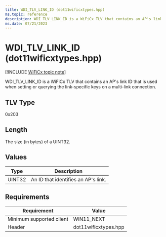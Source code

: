 ```yaml
---
title: WDI_TLV_LINK_ID (dot11wificxtypes.hpp)
ms.topic: reference
description: WDI_TLV_LINK_ID is a WiFiCx TLV that contains an AP's link ID .
ms.date: 07/21/2023
---
```


# WDI_TLV_LINK_ID (dot11wificxtypes.hpp)

[!INCLUDE [WiFiCx topic note](../includes/wificx-version-warning.md)]

WDI_TLV_LINK_ID is a WiFiCx TLV that contains an AP's link ID that is used when setting or querying the link-specific keys on a multi-link connection.

## TLV Type

0x203

## Length

The size (in bytes) of a UINT32.

## Values

| Type | Description |
|-----------------|-----------------|
| UINT32 | An ID that identifies an AP's link. |

## Requirements

|Requirement|Value|
|--- |--- |
|Minimum supported client|WIN11_NEXT|
|Header|dot11wificxtypes.hpp|
